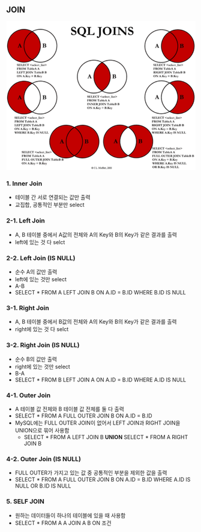 ## JOIN

![](2021-06-13-12-00-27.png)

### 1. Inner Join

- 테이블 간 서로 연결되는 값만 출력
- 교집합, 공통적인 부분만 select

### 2-1. Left Join

- A, B 테이블 중에서 A값의 전체와 A의 Key와 B의 Key가 같은 결과를 출력
- left에 있는 것 다 selct

### 2-2. Left Join (IS NULL)

- 순수 A의 값만 출력
- left에 있는 것만 select
- A-B
- SELECT *
FROM A
LEFT JOIN B
ON A.ID = B.ID
WHERE B.ID IS NULL

### 3-1. Right Join

- A, B 테이블 중에서 B값의 전체와 A의 Key와 B의 Key가 같은 결과를 출력
- right에 있는 것 다 selct

### 3-2. Right Join (IS NULL)

- 순수 B의 값만 출력
- right에 있는 것만 select
- B-A
- SELECT *
FROM B
LEFT JOIN A
ON A.ID = B.ID
WHERE A.ID IS NULL

### 4-1. Outer Join

- A 테이블 값 전체와 B 테이블 값 전체를 둘 다 출력
- SELECT *
FROM A
FULL OUTER JOIN B
ON A.ID = B.ID
- MySQL에는 FULL OUTER JOIN이 없어서 LEFT JOIN과 RIGHT JOIN을 UNION으로 묶어 사용함
    - SELECT *
    FROM A
    LEFT JOIN B
    **UNION**
    SELECT *
    FROM A
    RIGHT JOIN B

### 4-2. Outer Join (IS NULL)

- FULL OUTER가 가지고 있는 값 중 공통적인 부분을 제외한 값을 출력
- SELECT *
FROM A
FULL OUTER JOIN B
ON A.ID = B.ID
WHERE A.ID IS NULL OR B.ID IS NULL

### 5. SELF JOIN

- 원하는 데이터들이 하나의 테이블에 있을 때 사용함
- SELECT *
FROM A A
JOIN A B
ON 조건